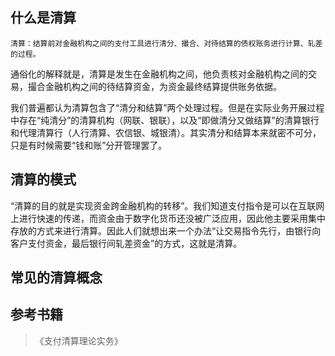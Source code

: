 ## 什么是清算

```
清算：结算前对金融机构之间的支付工具进行清分、撮合、对待结算的债权账务进行计算、轧差的过程。
```

通俗化的解释就是，清算是发生在金融机构之间，他负责核对金融机构之间的交易，撮合金融机构之间的待结算资金，为资金最终结算提供账务依据。

我们普遍都认为清算包含了“清分和结算”两个处理过程。但是在实际业务开展过程中存在“纯清分”的清算机构（网联、银联），以及“即做清分又做结算”的清算银行和代理清算行（人行清算、农信银、城银清）。其实清分和结算本来就密不可分，只是有时候需要“钱和账”分开管理罢了。


## 清算的模式

“清算的目的就是实现资金跨金融机构的转移”。我们知道支付指令是可以在互联网上进行快速的传递，而资金由于数字化货币还没被广泛应用，因此他主要采用集中存放的方式来进行清算。因此人们就想出来一个办法“让交易指令先行，由银行向客户支付资金，最后银行间轧差资金”的方式，这就是清算。


## 常见的清算概念




## 参考书籍

> 《支付清算理论实务》
